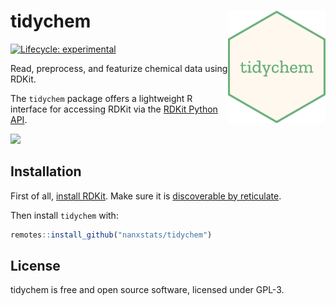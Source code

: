 # tidychem  <a href="https://nanx.me/tidychem/"><img src="man/figures/logo.png" align="right" height="180" /></a>

[![Lifecycle: experimental](https://img.shields.io/badge/lifecycle-experimental-orange.svg)](https://www.tidyverse.org/lifecycle/#experimental)

Read, preprocess, and featurize chemical data using RDKit.

The `tidychem` package offers a lightweight R interface for accessing RDKit via the [RDKit Python API](https://www.rdkit.org/docs/api-docs.html).

![](https://i.imgur.com/ZEeUmfW.png)

## Installation

First of all, [install RDKit](https://www.rdkit.org/docs/Install.html). Make sure it is [discoverable by reticulate](https://rstudio.github.io/reticulate/articles/versions.html).

Then install `tidychem` with:

```r
remotes::install_github("nanxstats/tidychem")
```

## License

tidychem is free and open source software, licensed under GPL-3.
